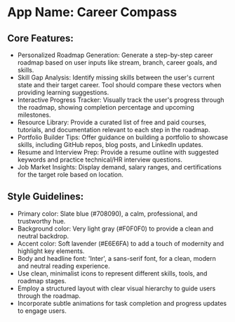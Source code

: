 # **App Name**: Career Compass

## Core Features:

- Personalized Roadmap Generation: Generate a step-by-step career roadmap based on user inputs like stream, branch, career goals, and skills.
- Skill Gap Analysis: Identify missing skills between the user's current state and their target career. Tool should compare these vectors when providing learning suggestions.
- Interactive Progress Tracker: Visually track the user's progress through the roadmap, showing completion percentage and upcoming milestones.
- Resource Library: Provide a curated list of free and paid courses, tutorials, and documentation relevant to each step in the roadmap.
- Portfolio Builder Tips: Offer guidance on building a portfolio to showcase skills, including GitHub repos, blog posts, and LinkedIn updates.
- Resume and Interview Prep: Provide a resume outline with suggested keywords and practice technical/HR interview questions.
- Job Market Insights: Display demand, salary ranges, and certifications for the target role based on location.

## Style Guidelines:

- Primary color: Slate blue (#708090), a calm, professional, and trustworthy hue.
- Background color: Very light gray (#F0F0F0) to provide a clean and neutral backdrop.
- Accent color: Soft lavender (#E6E6FA) to add a touch of modernity and highlight key elements.
- Body and headline font: 'Inter', a sans-serif font, for a clean, modern and neutral reading experience.
- Use clean, minimalist icons to represent different skills, tools, and roadmap stages.
- Employ a structured layout with clear visual hierarchy to guide users through the roadmap.
- Incorporate subtle animations for task completion and progress updates to engage users.